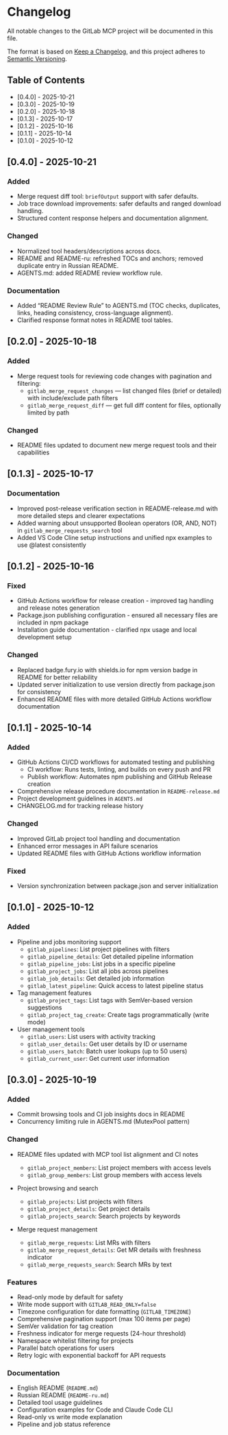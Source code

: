 # Changelog

All notable changes to the GitLab MCP project will be documented in this file.

The format is based on [Keep a Changelog](https://keepachangelog.com/en/1.0.0/),
and this project adheres to [Semantic Versioning](https://semver.org/spec/v2.0.0.html).

## Table of Contents

- [0.4.0] - 2025-10-21
- [0.3.0] - 2025-10-19
- [0.2.0] - 2025-10-18
- [0.1.3] - 2025-10-17
- [0.1.2] - 2025-10-16
- [0.1.1] - 2025-10-14
- [0.1.0] - 2025-10-12

## [0.4.0] - 2025-10-21

### Added
- Merge request diff tool: `briefOutput` support with safer defaults.
- Job trace download improvements: safer defaults and ranged download handling.
- Structured content response helpers and documentation alignment.

### Changed
- Normalized tool headers/descriptions across docs.
- README and README-ru: refreshed TOCs and anchors; removed duplicate entry in Russian README.
- AGENTS.md: added README review workflow rule.

### Documentation
- Added “README Review Rule” to AGENTS.md (TOC checks, duplicates, links, heading consistency, cross-language alignment).
- Clarified response format notes in README tool tables.

## [0.2.0] - 2025-10-18

### Added
- Merge request tools for reviewing code changes with pagination and filtering:
  - `gitlab_merge_request_changes` — list changed files (brief or detailed) with include/exclude path filters
  - `gitlab_merge_request_diff` — get full diff content for files, optionally limited by path

### Changed
- README files updated to document new merge request tools and their capabilities

## [0.1.3] - 2025-10-17

### Documentation
- Improved post-release verification section in README-release.md with more detailed steps and clearer expectations
- Added warning about unsupported Boolean operators (OR, AND, NOT) in `gitlab_merge_requests_search` tool
- Added VS Code Cline setup instructions and unified npx examples to use @latest consistently

## [0.1.2] - 2025-10-16

### Fixed
- GitHub Actions workflow for release creation - improved tag handling and release notes generation
- Package.json publishing configuration - ensured all necessary files are included in npm package
- Installation guide documentation - clarified npx usage and local development setup

### Changed
- Replaced badge.fury.io with shields.io for npm version badge in README for better reliability
- Updated server initialization to use version directly from package.json for consistency
- Enhanced README files with more detailed GitHub Actions workflow documentation

## [0.1.1] - 2025-10-14

### Added
- GitHub Actions CI/CD workflows for automated testing and publishing
  - CI workflow: Runs tests, linting, and builds on every push and PR
  - Publish workflow: Automates npm publishing and GitHub Release creation
- Comprehensive release procedure documentation in `README-release.md`
- Project development guidelines in `AGENTS.md`
- CHANGELOG.md for tracking release history

### Changed
- Improved GitLab project tool handling and documentation
- Enhanced error messages in API failure scenarios
- Updated README files with GitHub Actions workflow information

### Fixed
- Version synchronization between package.json and server initialization

## [0.1.0] - 2025-10-12

### Added
- Pipeline and jobs monitoring support
  - `gitlab_pipelines`: List project pipelines with filters
  - `gitlab_pipeline_details`: Get detailed pipeline information
  - `gitlab_pipeline_jobs`: List jobs in a specific pipeline
  - `gitlab_project_jobs`: List all jobs across pipelines
  - `gitlab_job_details`: Get detailed job information
  - `gitlab_latest_pipeline`: Quick access to latest pipeline status
- Tag management features
  - `gitlab_project_tags`: List tags with SemVer-based version suggestions
  - `gitlab_project_tag_create`: Create tags programmatically (write mode)
- User management tools
  - `gitlab_users`: List users with activity tracking
  - `gitlab_user_details`: Get user details by ID or username
  - `gitlab_users_batch`: Batch user lookups (up to 50 users)
  - `gitlab_current_user`: Get current user information

## [0.3.0] - 2025-10-19

### Added
- Commit browsing tools and CI job insights docs in README
- Concurrency limiting rule in AGENTS.md (MutexPool pattern)

### Changed
- README files updated with MCP tool list alignment and CI notes

  - `gitlab_project_members`: List project members with access levels
  - `gitlab_group_members`: List group members with access levels
- Project browsing and search
  - `gitlab_projects`: List projects with filters
  - `gitlab_project_details`: Get project details
  - `gitlab_projects_search`: Search projects by keywords
- Merge request management
  - `gitlab_merge_requests`: List MRs with filters
  - `gitlab_merge_request_details`: Get MR details with freshness indicator
  - `gitlab_merge_requests_search`: Search MRs by text

### Features
- Read-only mode by default for safety
- Write mode support with `GITLAB_READ_ONLY=false`
- Timezone configuration for date formatting (`GITLAB_TIMEZONE`)
- Comprehensive pagination support (max 100 items per page)
- SemVer validation for tag creation
- Freshness indicator for merge requests (24-hour threshold)
- Namespace whitelist filtering for projects
- Parallel batch operations for users
- Retry logic with exponential backoff for API requests

### Documentation
- English README (`README.md`)
- Russian README (`README-ru.md`)
- Detailed tool usage guidelines
- Configuration examples for Code and Claude Code CLI
- Read-only vs write mode explanation
- Pipeline and job status reference

